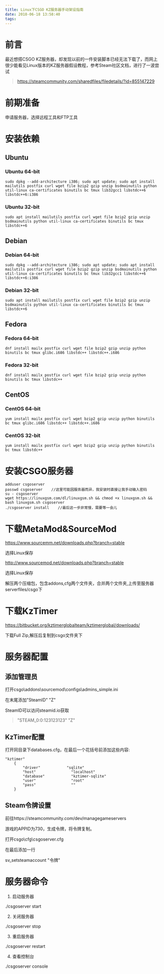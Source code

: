 ```yaml
---
title: Linux下CSGO KZ服务器手动架设指南
date: 2018-06-18 13:58:40
tags:
---
```

# 前言
最近想搭CSGO KZ服务器，却发现以前的一件安装脚本已经无法下载了，而网上很少能看见Linux版本的KZ服务器假设教程，参考Steam社区文档，进行了一波尝试

>https://steamcommunity.com/sharedfiles/filedetails/?id=855147229

# 前期准备
申请服务器，选择远程工具和FTP工具

# 安装依赖
## Ubuntu
### Ubuntu 64-bit
```
sudo dpkg --add-architecture i386; sudo apt update; sudo apt install mailutils postfix curl wget file bzip2 gzip unzip bsdmainutils python util-linux ca-certificates binutils bc tmux lib32gcc1 libstdc++6 libstdc++6:i386
```
### Ubuntu 32-bit
```
sudo apt install mailutils postfix curl wget file bzip2 gzip unzip bsdmainutils python util-linux ca-certificates binutils bc tmux libstdc++6
```
## Debian
### Debian 64-bit
```
sudo dpkg --add-architecture i386; sudo apt update; sudo apt install mailutils postfix curl wget file bzip2 gzip unzip bsdmainutils python util-linux ca-certificates binutils bc tmux lib32gcc1 libstdc++6 libstdc++6:i386
```
### Debian 32-bit
```
sudo apt install mailutils postfix curl wget file bzip2 gzip unzip bsdmainutils python util-linux ca-certificates binutils bc tmux libstdc++6
```
## Fedora
### Fedora 64-bit
```
dnf install mailx postfix curl wget file bzip2 gzip unzip python binutils bc tmux glibc.i686 libstdc++ libstdc++.i686
```
### Fedora 32-bit
```
dnf install mailx postfix curl wget file bzip2 gzip unzip python binutils bc tmux libstdc++
```
## CentOS
### CentOS 64-bit
```
yum install mailx postfix curl wget bzip2 gzip unzip python binutils bc tmux glibc.i686 libstdc++ libstdc++.i686
```
### CentOS 32-bit
```
yum install mailx postfix curl wget bzip2 gzip unzip python binutils bc tmux libstdc++
```
# 安装CSGO服务器
```
adduser csgoserver
passwd csgoserver    //这里可能因服务器而异，我安装时直接让我手动输入密码
su - csgoserver
wget https://linuxgsm.com/dl/linuxgsm.sh && chmod +x linuxgsm.sh && bash linuxgsm.sh csgoserver
./csgoserver install    //最后这一步非常慢，需要等一会儿
```

# 下载MetaMod&SourceMod

https://www.sourcemm.net/downloads.php?branch=stable

选择Linux保存

http://www.sourcemod.net/downloads.php?branch=stable

选择Linux保存

解压两个压缩包，包含addons,cfg两个文件夹，合并两个文件夹,上传至服务器serverfiles/csgo下

# 下载KzTimer

https://bitbucket.org/kztimerglobalteam/kztimerglobal/downloads/

下载Full Zip,解压后复制到csgo文件夹下

# 服务器配置
## 添加管理员

打开csgo\addons\sourcemod\configs\admins_simple.ini

在末尾添加"SteamID" "Z"

SteamID可以访问steamid.io获取

>"STEAM_0:0:123123123" "Z"
## KzTimer配置
打开同目录下databases.cfg，在最后一个花括号前添加这些内容:
```
"kztimer"
    {
        "driver"            "sqlite"
        "host"                "localhost"
        "database"            "kztimer-sqlite"
        "user"                "root"
        "pass"                ""
    }
```
## Steam令牌设置

前往https://steamcommunity.com/dev/managegameservers

游戏的APPID为730，生成令牌，将令牌复制。

打开csgo\cfg\csgoserver.cfg

在最后添加一行

sv_setsteamaccount  "令牌"

# 服务器命令

1. 启动服务器

./csgoserver start

2. 关闭服务器

./csgoserver stop

3. 重启服务器

./csgoserver restart

4. 查看控制台

./csgoserver console



